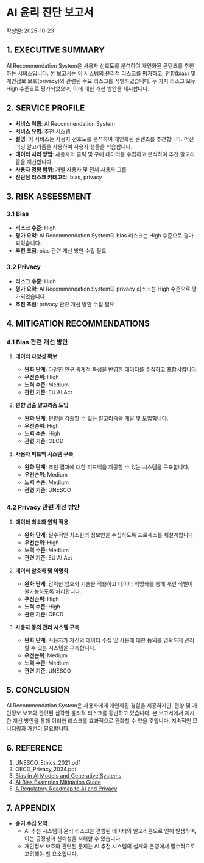 # AI 윤리 진단 보고서

작성일: 2025-10-23

## 1. EXECUTIVE SUMMARY
AI Recommendation System은 사용자 선호도를 분석하여 개인화된 콘텐츠를 추천하는 서비스입니다. 본 보고서는 이 시스템의 윤리적 리스크를 평가하고, 편향(bias) 및 개인정보 보호(privacy)와 관련된 주요 리스크를 식별하였습니다. 두 가지 리스크 모두 High 수준으로 평가되었으며, 이에 대한 개선 방안을 제시합니다.

## 2. SERVICE PROFILE
- **서비스 이름**: AI Recommendation System
- **서비스 유형**: 추천 시스템
- **설명**: 이 서비스는 사용자 선호도를 분석하여 개인화된 콘텐츠를 추천합니다. 머신러닝 알고리즘을 사용하여 사용자 행동을 학습합니다.
- **데이터 처리 방법**: 사용자의 클릭 및 구매 데이터를 수집하고 분석하여 추천 알고리즘을 개선합니다.
- **사용자 영향 범위**: 개별 사용자 및 전체 사용자 그룹
- **진단된 리스크 카테고리**: bias, privacy

## 3. RISK ASSESSMENT
### 3.1 Bias
- **리스크 수준**: High
- **평가 요약**: AI Recommendation System의 bias 리스크는 High 수준으로 평가되었습니다.
- **추천 초점**: bias 관련 개선 방안 수립 필요

### 3.2 Privacy
- **리스크 수준**: High
- **평가 요약**: AI Recommendation System의 privacy 리스크는 High 수준으로 평가되었습니다.
- **추천 초점**: privacy 관련 개선 방안 수립 필요

## 4. MITIGATION RECOMMENDATIONS
### 4.1 Bias 관련 개선 방안
1. **데이터 다양성 확보**
   - **완화 단계**: 다양한 인구 통계적 특성을 반영한 데이터를 수집하고 포함시킵니다.
   - **우선순위**: High
   - **노력 수준**: Medium
   - **관련 기준**: EU AI Act

2. **편향 검출 알고리즘 도입**
   - **완화 단계**: 편향을 검출할 수 있는 알고리즘을 개발 및 도입합니다.
   - **우선순위**: High
   - **노력 수준**: High
   - **관련 기준**: OECD

3. **사용자 피드백 시스템 구축**
   - **완화 단계**: 추천 결과에 대한 피드백을 제공할 수 있는 시스템을 구축합니다.
   - **우선순위**: Medium
   - **노력 수준**: Medium
   - **관련 기준**: UNESCO

### 4.2 Privacy 관련 개선 방안
1. **데이터 최소화 원칙 적용**
   - **완화 단계**: 필수적인 최소한의 정보만을 수집하도록 프로세스를 재설계합니다.
   - **우선순위**: High
   - **노력 수준**: Medium
   - **관련 기준**: EU AI Act

2. **데이터 암호화 및 익명화**
   - **완화 단계**: 강력한 암호화 기술을 적용하고 데이터 익명화를 통해 개인 식별이 불가능하도록 처리합니다.
   - **우선순위**: High
   - **노력 수준**: High
   - **관련 기준**: OECD

3. **사용자 동의 관리 시스템 구축**
   - **완화 단계**: 사용자가 자신의 데이터 수집 및 사용에 대한 동의를 명확하게 관리할 수 있는 시스템을 구축합니다.
   - **우선순위**: Medium
   - **노력 수준**: Medium
   - **관련 기준**: UNESCO

## 5. CONCLUSION
AI Recommendation System은 사용자에게 개인화된 경험을 제공하지만, 편향 및 개인정보 보호와 관련된 심각한 윤리적 리스크를 동반하고 있습니다. 본 보고서에서 제시한 개선 방안을 통해 이러한 리스크를 효과적으로 완화할 수 있을 것입니다. 지속적인 모니터링과 개선이 필요합니다.

## 6. REFERENCE
1. UNESCO_Ethics_2021.pdf
2. OECD_Privacy_2024.pdf
3. [Bias in AI Models and Generative Systems](https://www.sapien.io/blog/bias-in-ai-models-and-generative-systems)
4. [AI Bias Examples Mitigation Guide](https://www.crescendo.ai/blog/ai-bias-examples-mitigation-guide)
5. [A Regulatory Roadmap to AI and Privacy](https://iapp.org/news/a/a-regulatory-roadmap-to-ai-and-privacy)

## 7. APPENDIX
- **증거 수집 요약**:
  - AI 추천 시스템의 윤리 리스크는 편향된 데이터와 알고리즘으로 인해 발생하며, 이는 공정성과 신뢰성을 저해할 수 있습니다.
  - 개인정보 보호와 관련된 문제는 AI 추천 시스템의 설계와 운영에서 필수적으로 고려해야 할 요소입니다.
